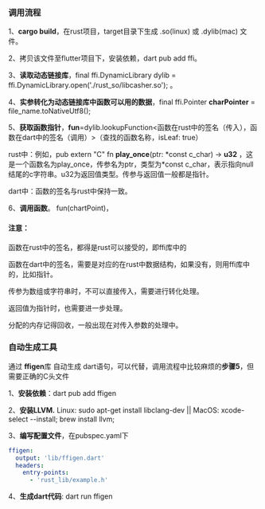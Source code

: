 ### 调用流程

1、**cargo build**，在rust项目，target目录下生成 .so(linux) 或 .dylib(mac) 文件。

2、拷贝该文件至flutter项目下，安装依赖，dart pub add ffi。

3、**读取动态链接库**，final ffi.DynamicLibrary dylib = ffi.DynamicLibrary.open('./rust_so/libcasher.so'); 。

4、**实参转化为动态链接库中函数可以用的数据**，final ffi.Pointer<Utf8> **charPointer** = file_name.toNativeUtf8();

5、**获取函数指针**，**fun**=dylib.lookupFunction<函数在rust中的签名（传入），函数在dart中的签名（调用）>（查找的函数名称，isLeaf: true）

rust中：例如，pub extern "C" fn **play_once**(ptr: *const c_char) -> **u32**  ，这是一个函数名为play_once，传参名为ptr，类型为\*const c_char，表示指向null结尾的c字符串。u32为返回值类型。传参与返回值一般都是指针。

dart中：函数的签名与rust中保持一致。

6、**调用函数**。 fun(chartPoint)， 

#### 注意：

函数在rust中的签名，都得是rust可以接受的，即ffi库中的

函数在dart中的签名，需要是对应的在rust中数据结构，如果没有，则用ffi库中的，比如指针。

传参为数组或字符串时，不可以直接传入，需要进行转化处理。

返回值为指针时，也需要进一步处理。

分配的内存记得回收，一般出现在对传入参数的处理中。

### 自动生成工具

通过 **ffigen**库 自动生成 dart语句，可以代替，调用流程中比较麻烦的**步骤5**，但需要正确的C头文件

1、**安装依赖**：dart pub add ffigen

2、**安装LLVM.** Linux: sudo apt-get install libclang-dev || MacOS: xcode-select --install; brew install llvm;

3、**编写配置文件**，在pubspec.yaml下

```yaml
ffigen:
  output: 'lib/ffigen.dart'
  headers:
    entry-points:
      - 'rust_lib/example.h'
```

4、**生成dart代码**: dart run ffigen

